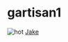 # gartisan1
![hot](<img src="https://i.ytimg.com/vi/98nd3Pmlfuw/maxresdefault.jpg" alt="Image result for jake bensulock"/>)
[Jake](https://www.youtube.com/watch?v=98nd3Pmlfuw)
